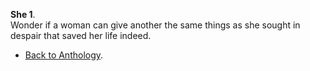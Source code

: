 **She 1**.  
Wonder if a woman can give another the same things as she sought in despair that saved her life indeed.  

- <a href="https://kushalsamant.github.io/anthology.html">Back to Anthology</a>.  